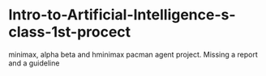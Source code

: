 # Intro-to-Artificial-Intelligence-s-class-1st-procect
minimax, alpha beta and hminimax pacman agent project. 
Missing a report and a guideline

